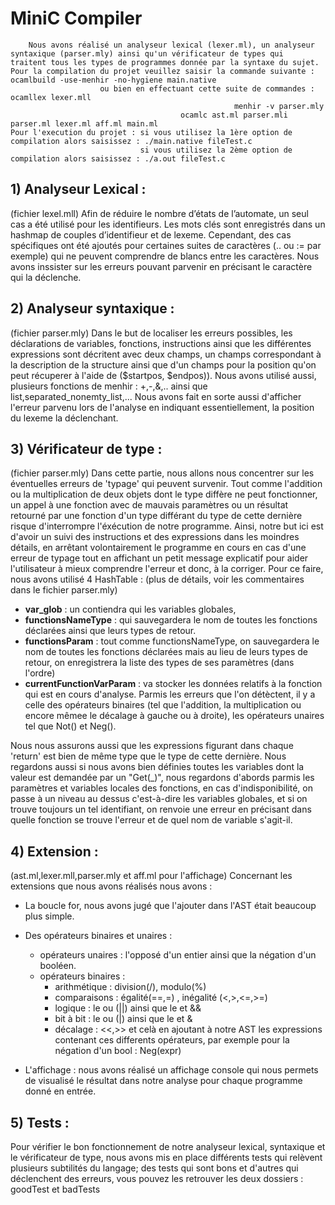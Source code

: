 # MiniC Compiler

        Nous avons réalisé un analyseur lexical (lexer.ml), un analyseur syntaxique (parser.mly) ainsi qu'un vérificateur de types qui 
	traitent tous les types de programmes donnée par la syntaxe du sujet.
	Pour la compilation du projet veuillez saisir la commande suivante :  ocamlbuild -use-menhir -no-hygiene main.native 
	                    ou bien en effectuant cette suite de commandes :  ocamllex lexer.mll
						      	                      menhir -v parser.mly 
									      ocamlc ast.ml parser.mli parser.ml lexer.ml aff.ml main.ml
	Pour l'execution du projet : si vous utilisez la 1ère option de compilation alors saisissez : ./main.native fileTest.c
	                             si vous utilisez la 2ème option de compilation alors saisissez : ./a.out fileTest.c

 ## 1) Analyseur Lexical : 
 (fichier lexel.mll)
Afin de réduire le nombre d’états de l’automate, un seul cas a été utilisé pour les identifieurs. Les mots clés sont enregistrés dans un hashmap de couples d’identifieur et de lexeme. Cependant, des cas spécifiques ont été ajoutés pour certaines suites de caractères (.. ou := par exemple) qui ne peuvent comprendre de blancs entre les caractères. Nous avons inssister sur les erreurs pouvant parvenir en précisant le caractère qui la déclenche.

## 2) Analyseur syntaxique : 
 (fichier parser.mly)
Dans le but de localiser les erreurs possibles, les déclarations de variables, fonctions, instructions ainsi que les différentes expressions sont décritent avec deux champs, un champs correspondant à la description de la structure ainsi que d'un champs pour la position qu'on peut récuperer à l'aide de ($startpos, $endpos)). 
Nous avons utilisé aussi, plusieurs fonctions de menhir : +,-,&,.. ainsi que list,separated_nonemty_list,... Nous avons fait en sorte aussi d'afficher l'erreur parvenu lors de l'analyse en indiquant essentiellement, la position du lexeme la déclenchant.

## 3) Vérificateur de type : 
 (fichier parser.mly)
Dans cette partie, nous allons nous concentrer sur les éventuelles erreurs de 'typage' qui peuvent survenir. Tout comme l'addition ou la multiplication de deux objets dont le type diffère ne peut fonctionner, un appel à une fonction avec de mauvais paramètres ou un résultat retourné par une fonction d'un type différant du type de cette dernière risque d'interrompre l'éxécution de notre programme. Ainsi, notre but ici est d'avoir un suivi des instructions et des expressions dans les moindres détails, en arrêtant volontairement le programme en cours en cas d'une erreur de typage tout en affichant un petit message explicatif pour aider l'utilisateur à mieux comprendre l'erreur et donc, à la corriger. Pour ce faire, nous avons utilisé 4 HashTable : (plus de détails, voir les commentaires dans le fichier parser.mly)

* **var_glob** : un contiendra qui les variables globales,
* **functionsNameType** : qui sauvegardera le nom de toutes les fonctions déclarées ainsi que leurs types de retour.
* **functionsParam** : tout comme functionsNameType, on sauvegardera le nom de toutes les fonctions déclarées mais au lieu de leurs types de retour, on enregistrera la liste des types de ses paramètres (dans l'ordre)
* **currentFunctionVarParam** : va stocker les données relatifs à la fonction qui est en cours d'analyse. Parmis les erreurs que l'on détèctent, il y a celle des opérateurs binaires (tel que l'addition, la multiplication ou encore mêmee le décalage à gauche ou à droite), les opérateurs unaires tel que Not() et Neg().

Nous nous assurons aussi que les expressions figurant dans chaque 'return' est bien de même type que le type de cette dernière. Nous regardons aussi si nous avons bien définies toutes les variables dont la valeur est demandée par un "Get(_)", nous regardons d'abords parmis les paramètres et variables locales des fonctions, en cas d'indisponibilité, on passe à un niveau au dessus c'est-à-dire les variables globales, et si on trouve toujours un tel identifiant, on renvoie une erreur en précisant dans quelle fonction se trouve l'erreur et de quel nom de variable s'agit-il.


## 4) Extension : 
(ast.ml,lexer.mll,parser.mly et aff.ml pour l'affichage)
Concernant les extensions que nous avons réalisés nous avons : 
* La boucle for, nous avons jugé que l'ajouter dans l'AST était beaucoup plus simple. 
* Des opérateurs binaires et unaires : 
	- opérateurs unaires : l'opposé d'un entier ainsi que la négation d'un booléen.
	- opérateurs binaires : 
	    - arithmétique : division(/), modulo(%)
	    - comparaisons : égalité(==,=) , inégalité (<,>,<=,>=)
	    - logique : le ou (||) ainsi que le et &&
	    - bit à bit : le ou (|) ainsi que le et &
	    - décalage : <<,>>
et celà en ajoutant à notre AST les expressions contenant ces differents opérateurs, par exemple pour la négation d'un bool : Neg(expr)

* L'affichage : nous avons réalisé un affichage console qui nous permets de visualisé le résultat dans notre analyse pour chaque programme donné en entrée.	    


## 5) Tests : 
Pour vérifier le bon fonctionnement de notre analyseur lexical, syntaxique et le vérificateur de type, nous avons mis en place différents tests qui relèvent plusieurs subtilités du langage; des tests qui sont bons et d'autres qui déclenchent des erreurs, vous pouvez les retrouver les deux dossiers : goodTest et badTests
